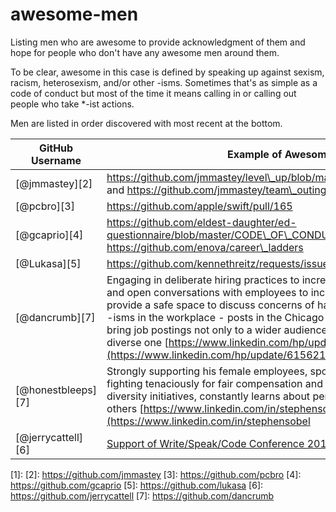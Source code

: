 # awesome-men
Listing men who are awesome to provide acknowledgment of them and hope for people who don't have any awesome men around them.

To be clear, awesome in this case is defined by speaking up against sexism, racism, heterosexism, and/or other -isms. Sometimes that's as simple as a code of conduct but most of the time it means calling in or calling out people who take *-ist actions.

Men are listed in order discovered with most recent at the bottom.


|GitHub Username|Example of Awesomeness|Notes
|---------------|-------|-----
|[@jmmastey][2]|https://github.com/jmmastey/level\_up/blob/master/CODE\_OF\_CONDUCT.md and https://github.com/jmmastey/team\_outings |
|[@pcbro][3]|https://github.com/apple/swift/pull/165|
|[@gcaprio][4]|https://github.com/eldest-daughter/ed-questionnaire/blob/master/CODE\_OF\_CONDUCT.md and https://github.com/enova/career\_ladders |
|[@Lukasa][5]|https://github.com/kennethreitz/requests/issues/2941|
|[@dancrumb][7]|Engaging in deliberate hiring practices to increase diversity, including honest and open conversations with employees to increase team diversity and provide a safe space to discuss concerns of harrassment, discrimination, and -isms in the workplace - posts in the Chicago Tech Diversity Slack Channel to bring job postings not only to a wider audience but to a distinctively more diverse one [https://www.linkedin.com/hp/update/6156214458415931393](https://www.linkedin.com/hp/update/6156214458415931393)|
|[@honestbleeps][7]|Strongly supporting his female employees, sponsoring **and** mentoring, and fighting tenaciously for fair compensation and equal opportunities.  Supports diversity initiatives, constantly learns about perspectives and experiences of others [https://www.linkedin.com/in/stephensobel](https://www.linkedin.com/in/stephensobel|
|[@jerrycattell][6]|[Support of Write/Speak/Code Conference 2016](http://2016.writespeakcode.com/)|

[1]:
[2]:	https://github.com/jmmastey
[3]:	https://github.com/pcbro
[4]:	https://github.com/gcaprio
[5]:	https://github.com/lukasa
[6]:	https://github.com/jerrycattell
[7]:	https://github.com/dancrumb
